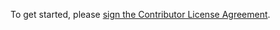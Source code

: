 To get started, please <a href="https://www.clahub.com/agreements/Alluxio/alluxio">sign the Contributor License Agreement</a>.

